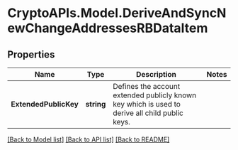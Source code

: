 # CryptoAPIs.Model.DeriveAndSyncNewChangeAddressesRBDataItem

## Properties

Name | Type | Description | Notes
------------ | ------------- | ------------- | -------------
**ExtendedPublicKey** | **string** | Defines the account extended publicly known key which is used to derive all child public keys. | 

[[Back to Model list]](../README.md#documentation-for-models) [[Back to API list]](../README.md#documentation-for-api-endpoints) [[Back to README]](../README.md)

